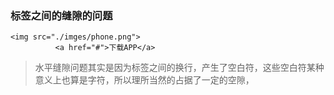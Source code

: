 ### 标签之间的缝隙的问题
```htmlbars
<img src="./imges/phone.png">
          <a href="#">下载APP</a>
```
>水平缝隙问题其实是因为标签之间的换行，产生了空白符，这些空白符某种意义上也算是字符，所以理所当然的占据了一定的空隙，